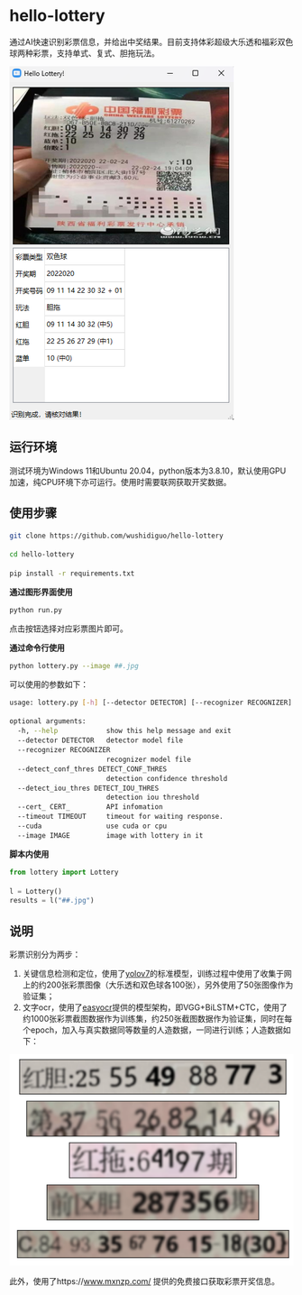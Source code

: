 # hello-lottery
通过AI快速识别彩票信息，并给出中奖结果。目前支持体彩超级大乐透和福彩双色球两种彩票，支持单式、复式、胆拖玩法。

![sample.png](assets/sample.png)

## 运行环境
测试环境为Windows 11和Ubuntu 20.04，python版本为3.8.10，默认使用GPU加速，纯CPU环境下亦可运行。使用时需要联网获取开奖数据。

## 使用步骤
```bash
git clone https://github.com/wushidiguo/hello-lottery

cd hello-lottery

pip install -r requirements.txt
```
**通过图形界面使用**
```bash
python run.py
```
点击按钮选择对应彩票图片即可。

**通过命令行使用**
```bash
python lottery.py --image ##.jpg
```
可以使用的参数如下：
```bash
usage: lottery.py [-h] [--detector DETECTOR] [--recognizer RECOGNIZER] [--detect_conf_thres DETECT_CONF_THRES] [--detect_iou_thres DETECT_IOU_THRES] [--cert_ CERT_] [--timeout TIMEOUT] [--cuda] [--image IMAGE]

optional arguments:
  -h, --help            show this help message and exit
  --detector DETECTOR   detector model file
  --recognizer RECOGNIZER
                        recognizer model file
  --detect_conf_thres DETECT_CONF_THRES
                        detection confidence threshold
  --detect_iou_thres DETECT_IOU_THRES
                        detection iou threshold
  --cert_ CERT_         API infomation
  --timeout TIMEOUT     timeout for waiting response.
  --cuda                use cuda or cpu
  --image IMAGE         image with lottery in it
```

**脚本内使用**
```python
from lottery import Lottery

l = Lottery()
results = l("##.jpg")
```

## 说明
彩票识别分为两步：
1. 关键信息检测和定位，使用了[yolov7](https://github.com/WongKinYiu/yolov7)的标准模型，训练过程中使用了收集于网上的约200张彩票图像（大乐透和双色球各100张），另外使用了50张图像作为验证集；
2. 文字ocr，使用了[easyocr](https://github.com/JaidedAI/EasyOCR)提供的模型架构，即VGG+BiLSTM+CTC，使用了约1000张彩票截图数据作为训练集，约250张截图数据作为验证集，同时在每个epoch，加入与真实数据同等数量的人造数据，一同进行训练；人造数据如下：

![training_data.png](assets/training_data.png)

此外，使用了https://www.mxnzp.com/ 提供的免费接口获取彩票开奖信息。




